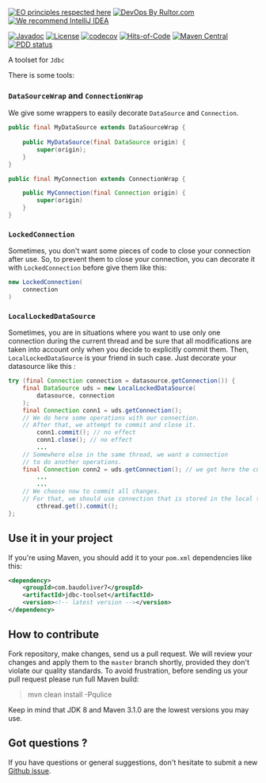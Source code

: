 [![EO principles respected here](https://www.elegantobjects.org/badge.svg)](https://www.elegantobjects.org)
[![DevOps By Rultor.com](http://www.rultor.com/b/baudoliver7/jdbc-toolset)](http://www.rultor.com/p/baudoliver7/jdbc-toolset)
[![We recommend IntelliJ IDEA](https://www.elegantobjects.org/intellij-idea.svg)](https://www.jetbrains.com/idea/)

[![Javadoc](http://www.javadoc.io/badge/com.baudoliver7/jdbc-toolset.svg)](http://www.javadoc.io/doc/com.baudoliver7/jdbc-toolset)
[![License](https://img.shields.io/badge/license-MIT-green.svg)](https://github.com/baudoliver7/jdbc-toolset/blob/master/LICENSE.txt)
[![codecov](https://codecov.io/gh/baudoliver7/jdbc-toolset/branch/master/graph/badge.svg)](https://codecov.io/gh/baudoliver7/jdbc-toolset)
[![Hits-of-Code](https://hitsofcode.com/github/baudoliver7/jdbc-toolset)](https://hitsofcode.com/view/github/baudoliver7/jdbc-toolset)
[![Maven Central](https://img.shields.io/maven-central/v/com.baudoliver7/jdbc-toolset.svg)](https://maven-badges.herokuapp.com/maven-central/com.baudoliver7/jdbc-toolset)
[![PDD status](http://www.0pdd.com/svg?name=baudoliver7/jdbc-toolset)](http://www.0pdd.com/p?name=baudoliver7/jdbc-toolset)

A toolset for `Jdbc`

There is some tools:

### `DataSourceWrap` and `ConnectionWrap`

We give some wrappers to easily decorate `DataSource` and `Connection`.

```java
public final MyDataSource extends DataSourceWrap {
    
    public MyDataSource(final DataSource origin) {
        super(origin);
    }
}

public final MyConnection extends ConnectionWrap {

    public MyConnection(final Connection origin) {
        super(origin)
    }
}
``` 

### `LockedConnection`

Sometimes, you don't want some pieces of code to close your connection after use. So, to prevent
them to close your connection, you can decorate it with `LockedConnection` before give them
like this:

```java
new LockedConnection(
    connection
)
```

### `LocalLockedDataSource`

Sometimes, you are in situations where you want to use only one connection during the current thread
and be sure that all modifications are taken into account only when you decide to explicitly commit
them. Then, `LocalLockedDataSource` is your friend in such case. Just decorate your datasource like
this :

```java
try (final Connection connection = datasource.getConnection()) {
    final DataSource uds = new LocalLockedDataSource(
        datasource, connection
    );
    final Connection conn1 = uds.getConnection();
    // We do here some operations with our connection.
    // After that, we attempt to commit and close it.
        conn1.commit(); // no effect
        conn1.close(); // no effect
        ...
    // Somewhere else in the same thread, we want a connection
    // to do another operations.
    final Connection conn2 = uds.getConnection(); // we get here the current connection
        ...
        ...
    // We choose now to commit all changes.
    // For that, we should use connection that is stored in the local thread `cthread`.
        cthread.get().commit();
};
```

## Use it in your project

If you're using Maven, you should add it to your <code>pom.xml</code> dependencies like this:

```xml
<dependency>
    <groupId>com.baudoliver7</groupId>
    <artifactId>jdbc-toolset</artifactId>
    <version><!-- latest version --></version>
</dependency>
``` 

## How to contribute

Fork repository, make changes, send us a pull request. We will review
your changes and apply them to the `master` branch shortly, provided
they don't violate our quality standards. To avoid frustration, before
sending us your pull request please run full Maven build:

> mvn clean install -Pqulice

Keep in mind that JDK 8 and Maven 3.1.0 are the lowest versions you may use.

## Got questions ?

If you have questions or general suggestions, don't hesitate to submit
a new [Github issue](https://github.com/baudoliver7/jdbc-toolset/issues/new).